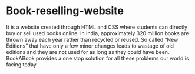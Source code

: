 # Book-reselling-website
It is a website created through HTML and CSS where students can directly buy or sell used books online. 
In India, approximately 320 million books are thrown away each year rather than recycled or reused.
So called “New Editions” that have only a few minor changes leads to wastage of old editions and they are not used for as long as they could have been.
BookABook provides a one stop solution for all these problems our world is facing today.

